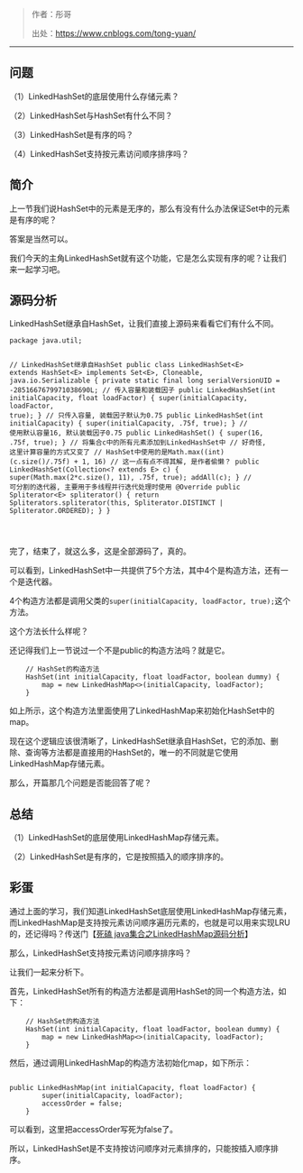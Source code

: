<blockquote>
<p>作者：彤哥</p>
<p>出处：<a href="https://www.cnblogs.com/tong-yuan/">https://www.cnblogs.com/tong-yuan/</a></p>
</blockquote>
<hr />
<h2><span id="i">问题</span></h2>
<p>（1）LinkedHashSet的底层使用什么存储元素？</p>
<p>（2）LinkedHashSet与HashSet有什么不同？</p>
<p>（3）LinkedHashSet是有序的吗？</p>
<p>（4）LinkedHashSet支持按元素访问顺序排序吗？</p>
<h2><span id="i-2">简介</span></h2>
<p>上一节我们说HashSet中的元素是无序的，那么有没有什么办法保证Set中的元素是有序的呢？</p>
<p>答案是当然可以。</p>
<p>我们今天的主角LinkedHashSet就有这个功能，它是怎么实现有序的呢？让我们来一起学习吧。</p>
<h2><span id="i-3">源码分析</span></h2>
<p>LinkedHashSet继承自HashSet，让我们直接上源码来看看它们有什么不同。</p>
<pre><code class="java">package java.util;

// LinkedHashSet继承自HashSet
public class LinkedHashSet&lt;E&gt;
    extends HashSet&lt;E&gt;
    implements Set&lt;E&gt;, Cloneable, java.io.Serializable {
    private static final long serialVersionUID = -2851667679971038690L;
    // 传入容量和装载因子
    public LinkedHashSet(int initialCapacity, float loadFactor) {
        super(initialCapacity, loadFactor, true);
    }
    // 只传入容量, 装载因子默认为0.75
    public LinkedHashSet(int initialCapacity) {
        super(initialCapacity, .75f, true);
    }
    // 使用默认容量16, 默认装载因子0.75
    public LinkedHashSet() {
        super(16, .75f, true);
    }
    // 将集合c中的所有元素添加到LinkedHashSet中
    // 好奇怪, 这里计算容量的方式又变了
    // HashSet中使用的是Math.max((int) (c.size()/.75f) + 1, 16)
    // 这一点有点不得其解, 是作者偷懒？
    public LinkedHashSet(Collection&lt;? extends E&gt; c) {
        super(Math.max(2*c.size(), 11), .75f, true);
        addAll(c);
    }
    // 可分割的迭代器, 主要用于多线程并行迭代处理时使用
    @Override
    public Spliterator&lt;E&gt; spliterator() {
        return Spliterators.spliterator(this, Spliterator.DISTINCT | Spliterator.ORDERED);
    }
}

</code></pre>
<p>完了，结束了，就这么多，这是全部源码了，真的。</p>
<p>可以看到，LinkedHashSet中一共提供了5个方法，其中4个是构造方法，还有一个是迭代器。</p>
<p>4个构造方法都是调用父类的<code>super(initialCapacity, loadFactor, true);</code>这个方法。</p>
<p>这个方法长什么样呢？</p>
<p>还记得我们上一节说过一个不是public的构造方法吗？就是它。</p>
<pre><code class="java">    // HashSet的构造方法
    HashSet(int initialCapacity, float loadFactor, boolean dummy) {
        map = new LinkedHashMap&lt;&gt;(initialCapacity, loadFactor);
    }
</code></pre>
<p>如上所示，这个构造方法里面使用了LinkedHashMap来初始化HashSet中的map。</p>
<p>现在这个逻辑应该很清晰了，LinkedHashSet继承自HashSet，它的添加、删除、查询等方法都是直接用的HashSet的，唯一的不同就是它使用LinkedHashMap存储元素。</p>
<p>那么，开篇那几个问题是否能回答了呢？</p>
<h2><span id="i-4">总结</span></h2>
<p>（1）LinkedHashSet的底层使用LinkedHashMap存储元素。</p>
<p>（2）LinkedHashSet是有序的，它是按照插入的顺序排序的。</p>
<h2><span id="i-5">彩蛋</span></h2>
<p>通过上面的学习，我们知道LinkedHashSet底层使用LinkedHashMap存储元素，而LinkedHashMap是支持按元素访问顺序遍历元素的，也就是可以用来实现LRU的，还记得吗？传送门【<a href="https://mp.weixin.qq.com/s/2MAZldmPL_BORxIKoPh09w">死磕 java集合之LinkedHashMap源码分析</a>】</p>
<p>那么，LinkedHashSet支持按元素访问顺序排序吗？</p>
<p>让我们一起来分析下。</p>
<p>首先，LinkedHashSet所有的构造方法都是调用HashSet的同一个构造方法，如下：</p>
<pre><code class="java">    // HashSet的构造方法
    HashSet(int initialCapacity, float loadFactor, boolean dummy) {
        map = new LinkedHashMap&lt;&gt;(initialCapacity, loadFactor);
    }
</code></pre>
<p>然后，通过调用LinkedHashMap的构造方法初始化map，如下所示：</p>
<pre><code class="java">    
public LinkedHashMap(int initialCapacity, float loadFactor) {
        super(initialCapacity, loadFactor);
        accessOrder = false;
    }
</code></pre>
<p>可以看到，这里把accessOrder写死为false了。</p>
<p>所以，LinkedHashSet是不支持按访问顺序对元素排序的，只能按插入顺序排序。</p>
		</article>